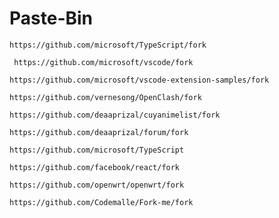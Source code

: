 # Paste-Bin
```
https://github.com/microsoft/TypeScript/fork
```
```
 https://github.com/microsoft/vscode/fork
```
```
https://github.com/microsoft/vscode-extension-samples/fork
```
```
https://github.com/vernesong/OpenClash/fork
```
```
https://github.com/deaaprizal/cuyanimelist/fork
```
```
https://github.com/deaaprizal/forum/fork
```
```
https://github.com/microsoft/TypeScript
```
```
https://github.com/facebook/react/fork
```
```
https://github.com/openwrt/openwrt/fork
```
```
https://github.com/Codemalle/Fork-me/fork
```

